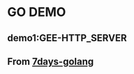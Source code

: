 # GO DEMO

## demo1:GEE-HTTP_SERVER




## From [7days-golang](https://github.com/geektutu/7days-golang)